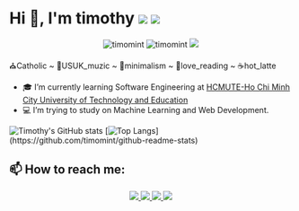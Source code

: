 <h1 align="left">Hi 👋, I'm timothy <img src="https://img.icons8.com/color/48/000000/vietnam-circular.png"/> <img src="https://img.icons8.com/fluent/48/000000/church.png"/> </h1>

<p align="center"> 
  <img src="https://komarev.com/ghpvc/?username=timomint" alt="timomint" /> 
  <img src="https://badges.pufler.dev/repos/timomint" alt="timomint" /> 
  <img src="https://visitor-badge.laobi.icu/badge?page_id=timomint.timomint")
</p>

⛪Catholic ~ 🎼USUK_muzic ~ 🍏minimalism ~ 📖love_reading ~ ☕hot_latte

  
- 🎓 I’m currently learning Software Engineering at [HCMUTE-Ho Chi Minh City University of Technology and Education](http://en.hcmute.edu.vn/)
- 💻 I’m trying to study on Machine Learning and Web Development. 

![Timothy's GitHub stats](https://github-readme-stats.vercel.app/api?username=timomint&count_private=true&show_icons=true&theme=dark)
[![Top Langs](https://github-readme-stats.vercel.app/api/top-langs/?username=timomint&theme=dark&layout="compat")](https://github.com/timomint/github-readme-stats)

## 📫 How to reach me:

<p align="center">
  <a href="https://www.facebook.com/tadeothien" alt="Facebook">
    <img src="https://img.icons8.com/ios/50/000000/facebook-new.png" />
  </a> 
  <a href="https://github.com/timomint" alt="Github">
    <img src="https://img.icons8.com/ios/50/000000/github-2.png"/>
  </a> 
  <a href="https://https://www.flickr.com/photos/timothylysf/" alt="Flickr" target="_blank" >
    <img src="https://img.icons8.com/fluent/48/000000/youtube-play.png"/>
  </a>
  <a href="https://linkedin.com/in/timomint" target="_blank">
    <img src="https://img.icons8.com/fluent/48/000000/linkedin.png"/>
  </a>
</p>





 
<!--https://github.com/anuraghazra/github-readme-stats/blob/master/themes/README.md-->
